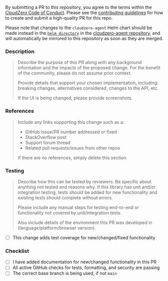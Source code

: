 By submitting a PR to this repository, you agree to the terms within the [CloudZero Code of Conduct](https://github.com/cloudzero/template-cloudzero-open-source/blob/master/CODE-OF-CONDUCT.md). Please see the [contributing guidelines](https://github.com/cloudzero/template-cloudzero-open-source/blob/master/CONTRIBUTING.md) for how to create and submit a high-quality PR for this repo.

Please note that changes to the `cloudzero-agent` Helm chart should be made instead in the [`helm directory`](https://github.com/Cloudzero/cloudzero-agent/tree/develop/helm) in the [cloudzero-agent repository](https://github.com/Cloudzero/cloudzero-agent/), and will automatically be mirrored to this repository as soon as they are merged.

### Description

> Describe the purpose of this PR along with any background information and the impacts of the proposed change. For the benefit of the community, please do not assume prior context.
>
> Provide details that support your chosen implementation, including: breaking changes, alternatives considered, changes to the API, etc.
>
> If the UI is being changed, please provide screenshots.


### References

> Include any links supporting this change such as a:
>
> - GitHub Issue/PR number addressed or fixed
> - StackOverflow post
> - Support forum thread
> - Related pull requests/issues from other repos
>
> If there are no references, simply delete this section.

### Testing

> Describe how this can be tested by reviewers. Be specific about anything not tested and reasons why. If this library has unit and/or integration testing, tests should be added for new functionality and existing tests should complete without errors.
>
> Please include any manual steps for testing end-to-end or functionality not covered by unit/integration tests.
>
> Also include details of the environment this PR was developed in (language/platform/browser version).

- [ ] This change adds test coverage for new/changed/fixed functionality

### Checklist

- [ ] I have added documentation for new/changed functionality in this PR
- [ ] All active GitHub checks for tests, formatting, and security are passing
- [ ] The correct base branch is being used, if not `main`